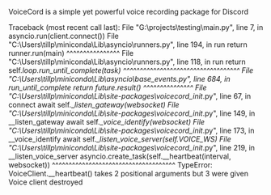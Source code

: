 VoiceCord is a simple yet powerful voice recording package for Discord


Traceback (most recent call last):
  File "G:\projects\testing\main.py", line 7, in <module>
    asyncio.run(client.connect())
  File "C:\Users\tillp\miniconda\Lib\asyncio\runners.py", line 194, in run
    return runner.run(main)
           ^^^^^^^^^^^^^^^^
  File "C:\Users\tillp\miniconda\Lib\asyncio\runners.py", line 118, in run
    return self._loop.run_until_complete(task)
           ^^^^^^^^^^^^^^^^^^^^^^^^^^^^^^^^^^^
  File "C:\Users\tillp\miniconda\Lib\asyncio\base_events.py", line 684, in run_until_complete
    return future.result()
           ^^^^^^^^^^^^^^^
  File "C:\Users\tillp\miniconda\Lib\site-packages\voicecord\__init__.py", line 67, in connect
    await self.__listen_gateway(websocket)
  File "C:\Users\tillp\miniconda\Lib\site-packages\voicecord\__init__.py", line 149, in __listen_gateway
    await self.__voice_identify(websocket)
  File "C:\Users\tillp\miniconda\Lib\site-packages\voicecord\__init__.py", line 173, in __voice_identify
    await self.__listen_voice_server(self.VOICE_WS)
  File "C:\Users\tillp\miniconda\Lib\site-packages\voicecord\__init__.py", line 219, in __listen_voice_server
    asyncio.create_task(self.__heartbeat(interval, websocket))
                        ^^^^^^^^^^^^^^^^^^^^^^^^^^^^^^^^^^^^^
TypeError: VoiceClient.__heartbeat() takes 2 positional arguments but 3 were given
Voice client destroyed
